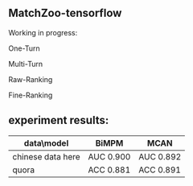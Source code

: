 ## MatchZoo-tensorflow

Working in progress:

One-Turn

Multi-Turn

Raw-Ranking

Fine-Ranking

## experiment results:

| data\model | BiMPM | MCAN |
| ------ | ------ | ------ |
| chinese data here | AUC 0.900 | AUC 0.892 |
| quora | ACC 0.881 | ACC 0.891 |
